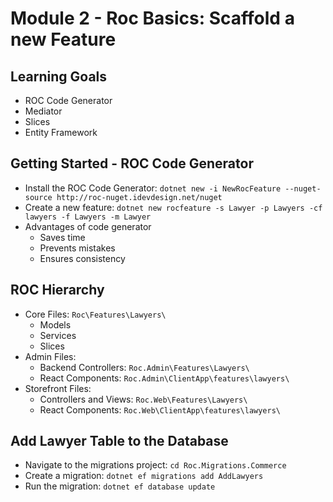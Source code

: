 # Module 2 - Roc Basics: Scaffold a new Feature

## Learning Goals
- ROC Code Generator
- Mediator
- Slices
- Entity Framework

## Getting Started - ROC Code Generator
- Install the ROC Code Generator: `dotnet new -i NewRocFeature --nuget-source http://roc-nuget.idevdesign.net/nuget`
- Create a new feature: `dotnet new rocfeature -s Lawyer -p Lawyers -cf lawyers -f Lawyers -m Lawyer`
- Advantages of code generator
  - Saves time
  - Prevents mistakes
  - Ensures consistency

## ROC Hierarchy
- Core Files: `Roc\Features\Lawyers\`
    - Models
    - Services
    - Slices
- Admin Files:
    - Backend Controllers: `Roc.Admin\Features\Lawyers\`
    - React Components: `Roc.Admin\ClientApp\features\lawyers\`
- Storefront Files:
    - Controllers and Views: `Roc.Web\Features\Lawyers\`
    - React Components: `Roc.Web\ClientApp\features\lawyers\`

## Add Lawyer Table to the Database
- Navigate to the migrations project: `cd Roc.Migrations.Commerce`
- Create a migration: `dotnet ef migrations add AddLawyers`
- Run the migration: `dotnet ef database update`

